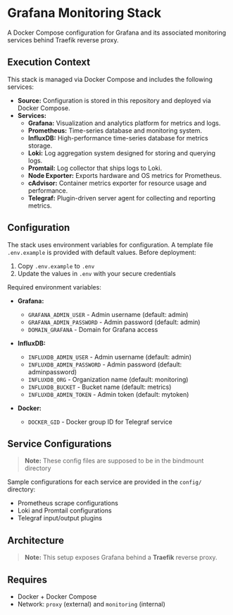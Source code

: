 # Grafana Monitoring Stack

A Docker Compose configuration for Grafana and its associated monitoring services behind Traefik reverse proxy.

## Execution Context

This stack is managed via Docker Compose and includes the following services:

* **Source:** Configuration is stored in this repository and deployed via Docker Compose.
* **Services:**
  * **Grafana:** Visualization and analytics platform for metrics and logs.
  * **Prometheus:** Time-series database and monitoring system.
  * **InfluxDB:** High-performance time-series database for metrics storage.
  * **Loki:** Log aggregation system designed for storing and querying logs.
  * **Promtail:** Log collector that ships logs to Loki.
  * **Node Exporter:** Exports hardware and OS metrics for Prometheus.
  * **cAdvisor:** Container metrics exporter for resource usage and performance.
  * **Telegraf:** Plugin-driven server agent for collecting and reporting metrics.

## Configuration

The stack uses environment variables for configuration. A template file `.env.example` is provided with default values. Before deployment:

1. Copy `.env.example` to `.env`
2. Update the values in `.env` with your secure credentials

Required environment variables:

* **Grafana:**
  * `GRAFANA_ADMIN_USER` - Admin username (default: admin)
  * `GRAFANA_ADMIN_PASSWORD` - Admin password (default: admin)
  * `DOMAIN_GRAFANA` - Domain for Grafana access

* **InfluxDB:**
  * `INFLUXDB_ADMIN_USER` - Admin username (default: admin)
  * `INFLUXDB_ADMIN_PASSWORD` - Admin password (default: adminpassword)
  * `INFLUXDB_ORG` - Organization name (default: monitoring)
  * `INFLUXDB_BUCKET` - Bucket name (default: metrics)
  * `INFLUXDB_ADMIN_TOKEN` - Admin token (default: mytoken)

* **Docker:**
  * `DOCKER_GID` - Docker group ID for Telegraf service

## Service Configurations

> **Note:** These config files are supposed to be in the bindmount directory

Sample configurations for each service are provided in the `config/` directory:
* Prometheus scrape configurations
* Loki and Promtail configurations
* Telegraf input/output plugins

## Architecture

> **Note:** This setup exposes Grafana behind a **Traefik** reverse proxy.

## Requires
* Docker + Docker Compose
* Network: `proxy` (external) and `monitoring` (internal)
